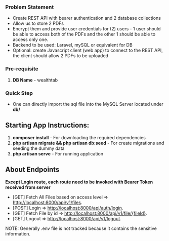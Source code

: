 ### Problem Statement
- Create REST API with bearer authentication and 2 database collections
- Allow us to store 2 PDFs
- Encrypt them and provide user credentials for (2) users - 1 user should be able to access both of the PDFs and the other 1 should be able to access only one.
- Backend to be used: Laravel, mySQL or equivalent for DB
- Optional: create Javascript client (web app) to connect to the REST API, the client should allow 2 PDFs to be uploaded

### Pre-requisite
1. **DB Name** - wealthtab

### Quick Step
- One can directly import the sql file into the MySQL Server located under **db/**

## Starting App Instructions:
1. **composer install** - For downloading the required dependencies
2. **php artisan migrate && php artisan db:seed** - For create migrations and seeding the dummy data
3. **php artisan serve** - For running application

## About Endpoints 

**Except Login route, each route need to be invoked with Bearer Token received from server**

- [GET] Fetch All Files based on access level => [http://localhost:8000/api/v1/files](http://localhost:8000/api/v1/files).
- [POST] Login => [http://localhost:8000/api/auth/login](http://localhost:8000/api/auth/login).
- [GET] Fetch File by id => [http://localhost:8000/api/v1/file/{fileId}](http://localhost:8000/api/v1/file/{fileId}).
- [GET] Logout => [http://localhost:8000/api/v1/logout](http://localhost:8000/api/v1/logout).

NOTE: Generally .env file is not tracked because it contains the sensitive information.
